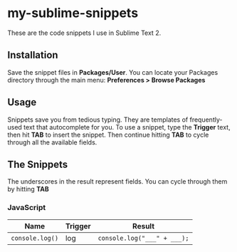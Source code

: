 my-sublime-snippets
===================

These are the code snippets I use in Sublime Text 2.

Installation
------------
Save the snippet files in **Packages/User**. You can locate your Packages directory through the main menu: **Preferences > Browse Packages**

Usage
-----
Snippets save you from tedious typing. They are templates of frequently-used text that autocomplete for you. To use a snippet, type the **Trigger** text, then hit **TAB** to insert the snippet. Then continue hitting **TAB** to cycle through all the available fields.


The Snippets
------------

The underscores in the result represent fields. You can cycle through them by hitting **TAB**

### JavaScript

| Name            | Trigger       | Result                |
| --------------- | ------------- | --------------------- |
| `console.log()` | log           | `console.log("___" + ___);` |